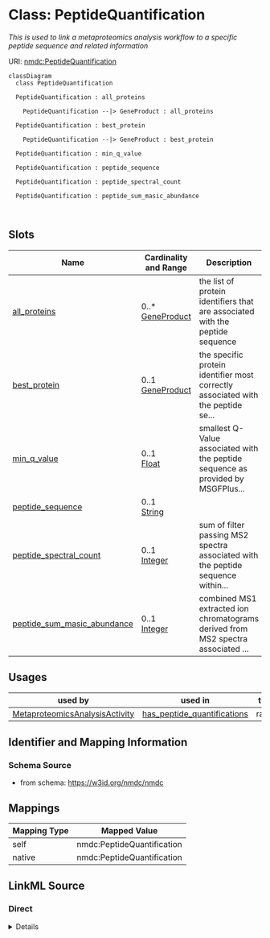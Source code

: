 # Class: PeptideQuantification


_This is used to link a metaproteomics analysis workflow to a specific peptide sequence and related information_





URI: [nmdc:PeptideQuantification](https://w3id.org/nmdc/PeptideQuantification)















```mermaid
classDiagram
  class PeptideQuantification
    
  PeptideQuantification : all_proteins
    
    PeptideQuantification --|> GeneProduct : all_proteins
    
  PeptideQuantification : best_protein
    
    PeptideQuantification --|> GeneProduct : best_protein
    
  PeptideQuantification : min_q_value
    
  PeptideQuantification : peptide_sequence
    
  PeptideQuantification : peptide_spectral_count
    
  PeptideQuantification : peptide_sum_masic_abundance
    
  

```





<!-- no inheritance hierarchy -->


## Slots

| Name | Cardinality and Range | Description | Inheritance |
| ---  | --- | --- | --- |
| [all_proteins](all_proteins.md) | 0..* <br/> [GeneProduct](GeneProduct.md) | the list of protein identifiers that are associated with the peptide sequence | direct |
| [best_protein](best_protein.md) | 0..1 <br/> [GeneProduct](GeneProduct.md) | the specific protein identifier most correctly associated with the peptide se... | direct |
| [min_q_value](min_q_value.md) | 0..1 <br/> [Float](Float.md) | smallest Q-Value associated with the peptide sequence as provided by MSGFPlus... | direct |
| [peptide_sequence](peptide_sequence.md) | 0..1 <br/> [String](String.md) |  | direct |
| [peptide_spectral_count](peptide_spectral_count.md) | 0..1 <br/> [Integer](Integer.md) | sum of filter passing MS2 spectra associated with the peptide sequence within... | direct |
| [peptide_sum_masic_abundance](peptide_sum_masic_abundance.md) | 0..1 <br/> [Integer](Integer.md) | combined MS1 extracted ion chromatograms derived from MS2 spectra associated ... | direct |





## Usages

| used by | used in | type | used |
| ---  | --- | --- | --- |
| [MetaproteomicsAnalysisActivity](MetaproteomicsAnalysisActivity.md) | [has_peptide_quantifications](has_peptide_quantifications.md) | range | [PeptideQuantification](PeptideQuantification.md) |






## Identifier and Mapping Information







### Schema Source


* from schema: https://w3id.org/nmdc/nmdc





## Mappings

| Mapping Type | Mapped Value |
| ---  | ---  |
| self | nmdc:PeptideQuantification |
| native | nmdc:PeptideQuantification |





## LinkML Source

<!-- TODO: investigate https://stackoverflow.com/questions/37606292/how-to-create-tabbed-code-blocks-in-mkdocs-or-sphinx -->

### Direct

<details>
```yaml
name: PeptideQuantification
description: This is used to link a metaproteomics analysis workflow to a specific
  peptide sequence and related information
from_schema: https://w3id.org/nmdc/nmdc
slots:
- all_proteins
- best_protein
- min_q_value
- peptide_sequence
- peptide_spectral_count
- peptide_sum_masic_abundance

```
</details>

### Induced

<details>
```yaml
name: PeptideQuantification
description: This is used to link a metaproteomics analysis workflow to a specific
  peptide sequence and related information
from_schema: https://w3id.org/nmdc/nmdc
attributes:
  all_proteins:
    name: all_proteins
    description: the list of protein identifiers that are associated with the peptide
      sequence
    from_schema: https://w3id.org/nmdc/nmdc
    rank: 1000
    multivalued: true
    alias: all_proteins
    owner: PeptideQuantification
    domain_of:
    - PeptideQuantification
    - ProteinQuantification
    range: GeneProduct
  best_protein:
    name: best_protein
    description: the specific protein identifier most correctly associated with the
      peptide sequence
    from_schema: https://w3id.org/nmdc/nmdc
    rank: 1000
    alias: best_protein
    owner: PeptideQuantification
    domain_of:
    - PeptideQuantification
    - ProteinQuantification
    range: GeneProduct
  min_q_value:
    name: min_q_value
    description: smallest Q-Value associated with the peptide sequence as provided
      by MSGFPlus tool
    from_schema: https://w3id.org/nmdc/nmdc
    see_also:
    - OBI:0001442
    rank: 1000
    alias: min_q_value
    owner: PeptideQuantification
    domain_of:
    - PeptideQuantification
    range: float
  peptide_sequence:
    name: peptide_sequence
    from_schema: https://w3id.org/nmdc/nmdc
    rank: 1000
    alias: peptide_sequence
    owner: PeptideQuantification
    domain_of:
    - PeptideQuantification
    range: string
  peptide_spectral_count:
    name: peptide_spectral_count
    description: sum of filter passing MS2 spectra associated with the peptide sequence
      within a given LC-MS/MS data file
    from_schema: https://w3id.org/nmdc/nmdc
    rank: 1000
    alias: peptide_spectral_count
    owner: PeptideQuantification
    domain_of:
    - PeptideQuantification
    range: integer
  peptide_sum_masic_abundance:
    name: peptide_sum_masic_abundance
    description: combined MS1 extracted ion chromatograms derived from MS2 spectra
      associated with the peptide sequence from a given LC-MS/MS data file using the
      MASIC tool
    from_schema: https://w3id.org/nmdc/nmdc
    rank: 1000
    alias: peptide_sum_masic_abundance
    owner: PeptideQuantification
    domain_of:
    - PeptideQuantification
    range: integer

```
</details>